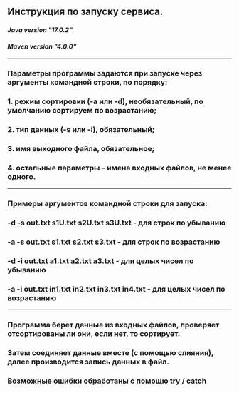 ## Инструкция по запуску сервиса.

####  _Java version "17.0.2"_
#### _Maven version "4.0.0"_

---------------------------------
### Параметры программы задаются при запуске через аргументы командной строки, по порядку:
### 1. режим сортировки (-a или -d), необязательный, по умолчанию сортируем по возрастанию;
### 2. тип данных (-s или -i), обязательный;
### 3. имя выходного файла, обязательное;
### 4. остальные параметры – имена входных файлов, не менее одного.

-------------------------
### Примеры аргументов командной строки для запуска:
### -d -s out.txt s1U.txt s2U.txt s3U.txt  - для строк по убыванию
### -a -s out.txt s1.txt s2.txt s3.txt  - для строк по возрастанию
### -d -i out.txt a1.txt a2.txt a3.txt  - для целых чисел по убыванию
### -a -i out.txt in1.txt in2.txt in3.txt in4.txt  - для целых чисел по возрастанию

-------------------------
### Программа берет данные из входных файлов, проверяет отсортированы ли они, если нет, то сортирует.
### Затем соединяет данные вместе (с помощью слияния), далее производится запись данных в файл.
### Возможные ошибки обработаны с помощю try / catch
